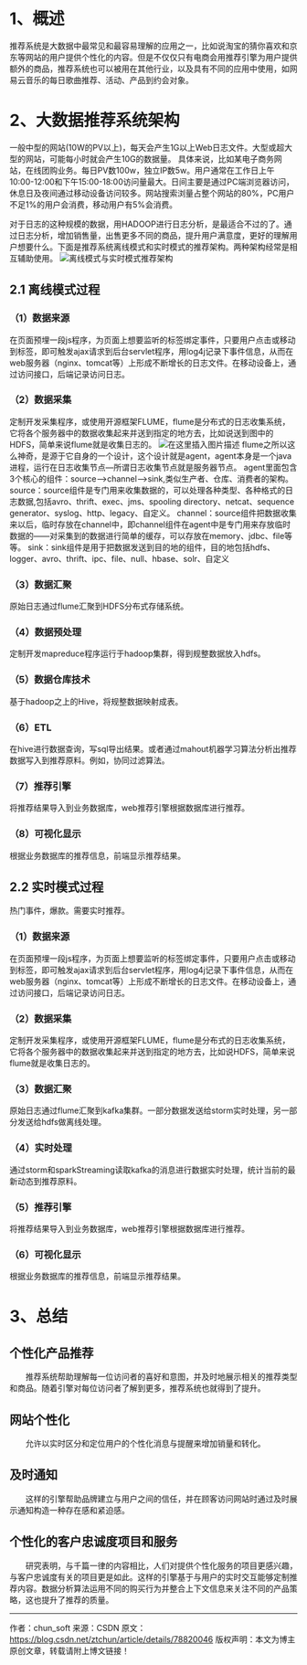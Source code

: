 ﻿# 1、概述

 推荐系统是大数据中最常见和最容易理解的应用之一，比如说淘宝的猜你喜欢和京东等网站的用户提供个性化的内容。但是不仅仅只有电商会用推荐引擎为用户提供额外的商品，推荐系统也可以被用在其他行业，以及具有不同的应用中使用，如网易云音乐的每日歌曲推荐、活动、产品到约会对象。

# 2、大数据推荐系统架构

一般中型的网站(10W的PV以上)，每天会产生1G以上Web日志文件。大型或超大型的网站，可能每小时就会产生10G的数据量。 
具体来说，比如某电子商务网站，在线团购业务。每日PV数100w，独立IP数5w。用户通常在工作日上午10:00-12:00和下午15:00-18:00访问量最大。日间主要是通过PC端浏览器访问，休息日及夜间通过移动设备访问较多。网站搜索浏量占整个网站的80%，PC用户不足1%的用户会消费，移动用户有5%会消费。

对于日志的这种规模的数据，用HADOOP进行日志分析，是最适合不过的了。通过日志分析，增加销售量，出售更多不同的商品，提升用户满意度，更好的理解用户想要什么。下面是推荐系统离线模式和实时模式的推荐架构。两种架构经常是相互辅助使用。
![离线模式与实时模式推荐架构](https://img-blog.csdn.net/20181018161434754?watermark/2/text/aHR0cHM6Ly9ibG9nLmNzZG4ubmV0L2ZlaXF1OTA0Mw==/font/5a6L5L2T/fontsize/400/fill/I0JBQkFCMA==/dissolve/70)


## 2.1 离线模式过程

### （1）数据来源

在页面预埋一段js程序，为页面上想要监听的标签绑定事件，只要用户点击或移动到标签，即可触发ajax请求到后台servlet程序，用log4j记录下事件信息，从而在web服务器（nginx、tomcat等）上形成不断增长的日志文件。在移动设备上，通过访问接口，后端记录访问日志。

### （2）数据采集

定制开发采集程序，或使用开源框架FLUME，flume是分布式的日志收集系统，它将各个服务器中的数据收集起来并送到指定的地方去，比如说送到图中的HDFS，简单来说flume就是收集日志的。 
![在这里插入图片描述](https://img-blog.csdn.net/2018101816184742?watermark/2/text/aHR0cHM6Ly9ibG9nLmNzZG4ubmV0L2ZlaXF1OTA0Mw==/font/5a6L5L2T/fontsize/400/fill/I0JBQkFCMA==/dissolve/70)
flume之所以这么神奇，是源于它自身的一个设计，这个设计就是agent，agent本身是一个java进程，运行在日志收集节点—所谓日志收集节点就是服务器节点。 
agent里面包含3个核心的组件：source—->channel—–>sink,类似生产者、仓库、消费者的架构。 
source：source组件是专门用来收集数据的，可以处理各种类型、各种格式的日志数据,包括avro、thrift、exec、jms、spooling directory、netcat、sequence generator、syslog、http、legacy、自定义。 
channel：source组件把数据收集来以后，临时存放在channel中，即channel组件在agent中是专门用来存放临时数据的——对采集到的数据进行简单的缓存，可以存放在memory、jdbc、file等等。 
sink：sink组件是用于把数据发送到目的地的组件，目的地包括hdfs、logger、avro、thrift、ipc、file、null、hbase、solr、自定义

### （3）数据汇聚

原始日志通过flume汇聚到HDFS分布式存储系统。

### （4）数据预处理

定制开发mapreduce程序运行于hadoop集群，得到规整数据放入hdfs。

### （5）数据仓库技术

基于hadoop之上的Hive，将规整数据映射成表。

### （6）ETL

在hive进行数据查询，写sql导出结果。或者通过mahout机器学习算法分析出推荐数据写入到推荐原料。例如，协同过滤算法。

### （7）推荐引擎

将推荐结果导入到业务数据库，web推荐引擎根据数据库进行推荐。

### （8）可视化显示

根据业务数据库的推荐信息，前端显示推荐结果。

## 2.2 实时模式过程

热门事件，爆款。需要实时推荐。

### （1）数据来源

在页面预埋一段js程序，为页面上想要监听的标签绑定事件，只要用户点击或移动到标签，即可触发ajax请求到后台servlet程序，用log4j记录下事件信息，从而在web服务器（nginx、tomcat等）上形成不断增长的日志文件。在移动设备上，通过访问接口，后端记录访问日志。

### （2）数据采集

定制开发采集程序，或使用开源框架FLUME，flume是分布式的日志收集系统，它将各个服务器中的数据收集起来并送到指定的地方去，比如说HDFS，简单来说flume就是收集日志的。

### （3）数据汇聚

原始日志通过flume汇聚到kafka集群。一部分数据发送给storm实时处理，另一部分发送给hdfs做离线处理。

### （4）实时处理

通过storm和sparkStreaming读取kafka的消息进行数据实时处理，统计当前的最新动态到推荐原料。

### （5）推荐引擎

将推荐结果导入到业务数据库，web推荐引擎根据数据库进行推荐。

### （6）可视化显示

根据业务数据库的推荐信息，前端显示推荐结果。

# 3、总结

## 个性化产品推荐 
　　推荐系统帮助理解每一位访问者的喜好和意图，并及时地展示相关的推荐类型和商品。随着引擎对每位访问者了解到更多，推荐系统也就得到了提升。

## 网站个性化 
　　允许以实时区分和定位用户的个性化消息与提醒来增加销量和转化。

## 及时通知 
　　这样的引擎帮助品牌建立与用户之间的信任，并在顾客访问网站时通过及时展示通知构造一种存在感和紧迫感。

## 个性化的客户忠诚度项目和服务　　
　　研究表明，与千篇一律的内容相比，人们对提供个性化服务的项目更感兴趣，与客户忠诚度有关的项目更是如此。这样的引擎基于与用户的实时交互能够定制推荐内容。数据分析算法运用不同的购买行为并整合上下文信息来关注不同的产品策略，这也提升了推荐的质量。

--------------------- 
作者：chun_soft 
来源：CSDN 
原文：https://blog.csdn.net/ztchun/article/details/78820046 
版权声明：本文为博主原创文章，转载请附上博文链接！
